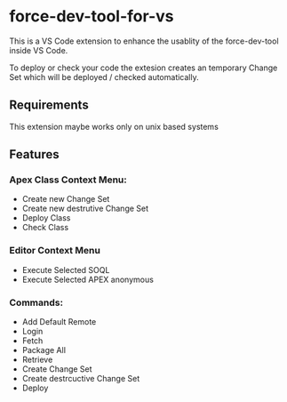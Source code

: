 # force-dev-tool-for-vs

This is a VS Code extension to enhance the usablity of the force-dev-tool inside VS Code.

To deploy or check your code the extesion creates an temporary Change Set which will be deployed / checked automatically.

## Requirements

This extension maybe works only on unix based systems

## Features

### Apex Class Context Menu:
- Create new Change Set 
- Create new destrutive Change Set
- Deploy Class
- Check Class

### Editor Context Menu
- Execute Selected SOQL
- Execute Selected APEX anonymous

### Commands:
- Add Default Remote
- Login
- Fetch
- Package All
- Retrieve
- Create Change Set
- Create destrcuctive Change Set
- Deploy

 